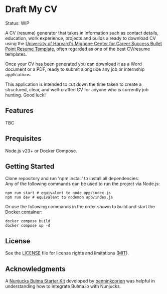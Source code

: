 # Draft My CV
Status: WIP<br>

A CV (resume) generator that takes in information such as contact details, education, work experience, projects and builds a ready to download CV using the [University of Harvard's Mignone Center for Career Success Bullet Point Resume Template](https://careerservices.fas.harvard.edu/resources/bullet-point-resume-template/), often regarded as one of the best CV/resume templates.

Once your CV has been generated you can download it as a Word document or a PDF, ready to submit alongside any job or internship applications.

This application is intended to cut down the time taken to create a structured, clear, and well-crafted CV for anyone who is currently job hunting. Good luck!

## Features
TBC

## Prequisites
Node.js v23+ or Docker Compose.

## Getting Started
Clone repository and run 'npm install' to install all dependencies.<br>
Any of the following commands can be used to run the project via Node.js:
```
npm run start # equivalent to node app/index.js
npm run dev # equivalent to nodemon app/index.js
```
Or use the following commands in the order shown to build and start the Docker container:
```
docker compose build
docker compose up -d
```

## License
See the [LICENSE](/LICENSE.md) file for license rights and limitations ([MIT](https://opensource.org/license/mit)).

## Acknowledgments
A [Nunjucks Bulma Starter Kit](https://github.com/benninkcorien/nunjucks-starter-kit) developed by [benninkcorien](https://github.com/benninkcorien) was helpful in understanding how to integrate Bulma.io with Nunjucks.<br>
